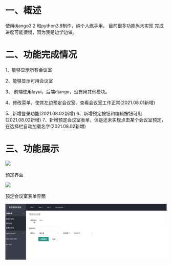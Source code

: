 # 一、概述
使用django3.2 和python3.8制作，纯个人练手用。
目前很多功能尚未实现
完成进度可能很慢，因为我是边学边做。

# 二、功能完成情况
1、能够显示所有会议室

2、能够显示可用会议室

3、 前端使用layui，后端django，没有用其他模块。

4、修改菜单，使其左边预定会议室、查看会议室工作正常(2021.08.01新增)

5、新增登录功能(2021.08.02新增)
6、新增预定按钮和编辑按钮可用(2021.08.02新增)
7、新增预定会议室表单，但是还未实现点击某个会议室预定，在选择栏自动加载名字(2021.08.02新增)

# 三、功能展示

![](https://xucg.info/wp-content/uploads/2021/07/1.jpg)

预定界面

![](https://xucg.info/wp-content/uploads/2021/07/2.jpg)

预定会议室表单界面

![img_1.png](img_1.png)